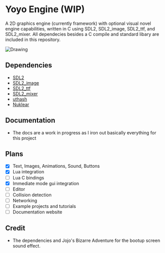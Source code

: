 # Yoyo Engine (WIP)

A 2D graphics engine (currently framework) with optional visual novel engine capabilities, written in C using SDL2, SDL2_image, SDL2_ttf, and SDL2_mixer. All dependecies besides a C compile and standard libary are included in this repository.

![Drawing](https://github.com/Yoyolick/SCDG/assets/43967290/f98545d1-c4ba-419e-a674-da436f591d23)

## Dependencies

- [SDL2](https://www.libsdl.org/)
- [SDL2_image](https://www.libsdl.org/projects/SDL_image/)
- [SDL2_ttf](https://www.libsdl.org/projects/SDL_ttf/)
- [SDL2_mixer](https://www.libsdl.org/projects/SDL_mixer/)
- [uthash](https://github.com/troydhanson/uthash)
- [Nuklear](https://github.com/Immediate-Mode-UI/Nuklear)

## Documentation

- The docs are a work in progress as I iron out basically everything for this project

## Plans

- [X] Text, Images, Animations, Sound, Buttons
- [X] Lua integration
- [ ] Lua C bindings
- [X] Immediate mode gui integration
- [ ] Editor
- [ ] Collision detection
- [ ] Networking
- [ ] Example projects and tutorials
- [ ] Documentation website

## Credit

- The dependencies and Jojo's Bizarre Adventure for the bootup screen sound effect.
